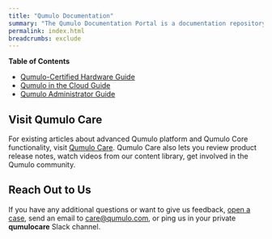```yaml
---
title: "Qumulo Documentation"
summary: "The Qumulo Documentation Portal is a documentation repository that uses [docs-as-code principles](https://www.writethedocs.org/guide/docs-as-code/) and contains information and guidance about Qumulo-certified hardware platforms, Qumulo in the cloud, and Qumulo Core functionality and configuration."
permalink: index.html
breadcrumbs: exclude
---
```


**Table of Contents**
* [Qumulo-Certified Hardware Guide](hardware-guide/)
* [Qumulo in the Cloud Guide](cloud-guide/)
* [Qumulo Administrator Guide](administrator-guide/)

## Visit Qumulo Care
For existing articles about advanced Qumulo platform and Qumulo Core functionality, visit [Qumulo Care](https://care.qumulo.com/hc/en-us). Qumulo Care also lets you review product release notes, watch videos from our content library, get involved in the Qumulo community.

## Reach Out to Us
If you have any additional questions or want to give us feedback, [open a case](https://care.qumulo.com/hc/en-us/requests/new), send an email to [care@qumulo.com](mailto:care@qumulo.com), or ping us in your private **qumulocare** Slack channel.
